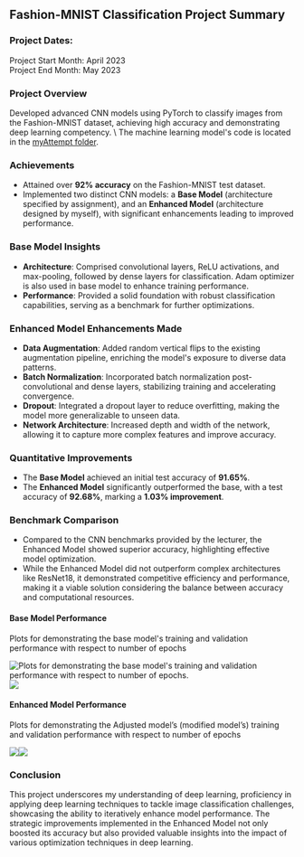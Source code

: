 ## Fashion-MNIST Classification Project Summary

### Project Dates:
Project Start Month: April 2023 \
Project End Month: May 2023

### **Project Overview**

Developed advanced CNN models using PyTorch to classify images from the Fashion-MNIST dataset, achieving high accuracy and demonstrating deep learning competency. \\
The machine learning model's code is located in the [myAttempt folder](https://github.com/siuLongBao/fashion-mnist/tree/master/myAttempt).

### **Achievements**

- Attained over **92% accuracy** on the Fashion-MNIST test dataset.
- Implemented two distinct CNN models: a **Base Model** (architecture specified by assignment), and an **Enhanced Model** (architecture designed by myself), with significant enhancements leading to improved performance.

### **Base Model Insights**

- **Architecture**: Comprised convolutional layers, ReLU activations, and max-pooling, followed by dense layers for classification. Adam optimizer is also used in base model to enhance training performance.
- **Performance**: Provided a solid foundation with robust classification capabilities, serving as a benchmark for further optimizations.

### **Enhanced Model Enhancements Made**

- **Data Augmentation**: Added random vertical flips to the existing augmentation pipeline, enriching the model's exposure to diverse data patterns.
- **Batch Normalization**: Incorporated batch normalization post-convolutional and dense layers, stabilizing training and accelerating convergence.
- **Dropout**: Integrated a dropout layer to reduce overfitting, making the model more generalizable to unseen data.
- **Network Architecture**: Increased depth and width of the network, allowing it to capture more complex features and improve accuracy.

### **Quantitative Improvements**

- The **Base Model** achieved an initial test accuracy of **91.65%**.
- The **Enhanced Model** significantly outperformed the base, with a test accuracy of **92.68%**, marking a **1.03% improvement**.

### **Benchmark Comparison**

- Compared to the CNN benchmarks provided by the lecturer, the Enhanced Model showed superior accuracy, highlighting effective model optimization.
- While the Enhanced Model did not outperform complex architectures like ResNet18, it demonstrated competitive efficiency and performance, making it a viable solution considering the balance between accuracy and computational resources.

#### **Base Model Performance**

Plots for demonstrating the base model's training and validation performance with respect to number of epochs

![Plots for demonstrating the base model's training and validation performance with respect to number of epochs.](images/base_model_accuracy_vs_epochs.png)![](images/base_model_loss_vs_epochs.png)


#### **Enhanced Model Performance**

Plots for demonstrating the Adjusted model’s (modified model’s) training and validation performance with respect to number of epochs

![](images/enhanced_model_accuracy_vs_epochs.png)![](images/enhanced_model_loss_vs_epochs.png)



### **Conclusion**

This project underscores my understanding of deep learning, proficiency in applying deep learning techniques to tackle image classification challenges, showcasing the ability to iteratively enhance model performance. The strategic improvements implemented in the Enhanced Model not only boosted its accuracy but also provided valuable insights into the impact of various optimization techniques in deep learning.
